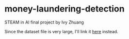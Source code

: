 # money-laundering-detection

STEAM in AI final project by Ivy Zhuang

Since the dataset file is very large, I'll link it [here](https://www.kaggle.com/datasets/ealtman2019/ibm-transactions-for-anti-money-laundering-aml?select=LI-Small_Trans.csv) instead.
